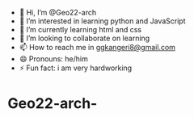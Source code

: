 - 👋 Hi, I’m @Geo22-arch
- 👀 I’m interested in learning python and JavaScript 
- 🌱 I’m currently learning html and css
- 💞️ I’m looking to collaborate on learning 
- 📫 How to reach me in ggkangeri8@gmail.com
- 😄 Pronouns: he/him
- ⚡ Fun fact: i am very hardworking 

<!---
Geo22-arch/Geo22-arch is a ✨ special ✨ repository because its `README.md` (this file) appears on your GitHub profile.
You can click the Preview link to take a look at your changes.
--->
# Geo22-arch-